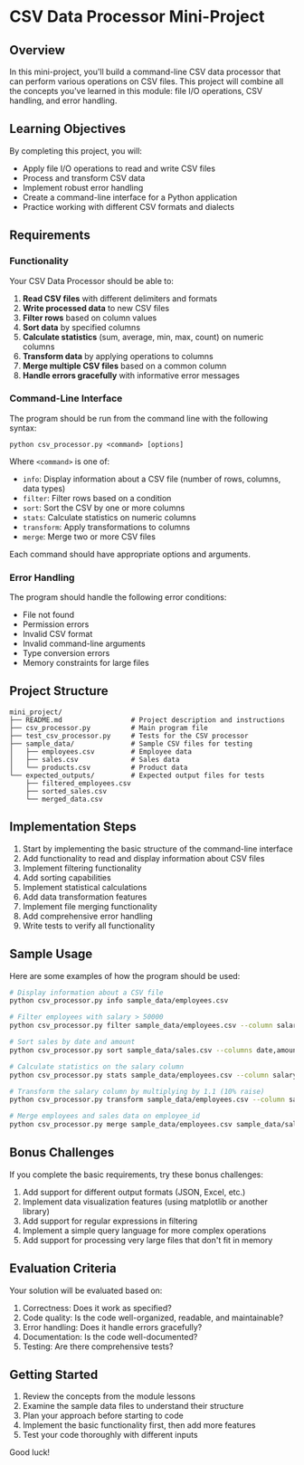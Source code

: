 # CSV Data Processor Mini-Project

## Overview

In this mini-project, you'll build a command-line CSV data processor that can perform various operations on CSV files. This project will combine all the concepts you've learned in this module: file I/O operations, CSV handling, and error handling.

## Learning Objectives

By completing this project, you will:
- Apply file I/O operations to read and write CSV files
- Process and transform CSV data
- Implement robust error handling
- Create a command-line interface for a Python application
- Practice working with different CSV formats and dialects

## Requirements

### Functionality

Your CSV Data Processor should be able to:

1. **Read CSV files** with different delimiters and formats
2. **Write processed data** to new CSV files
3. **Filter rows** based on column values
4. **Sort data** by specified columns
5. **Calculate statistics** (sum, average, min, max, count) on numeric columns
6. **Transform data** by applying operations to columns
7. **Merge multiple CSV files** based on a common column
8. **Handle errors gracefully** with informative error messages

### Command-Line Interface

The program should be run from the command line with the following syntax:

```
python csv_processor.py <command> [options]
```

Where `<command>` is one of:

- `info`: Display information about a CSV file (number of rows, columns, data types)
- `filter`: Filter rows based on a condition
- `sort`: Sort the CSV by one or more columns
- `stats`: Calculate statistics on numeric columns
- `transform`: Apply transformations to columns
- `merge`: Merge two or more CSV files

Each command should have appropriate options and arguments.

### Error Handling

The program should handle the following error conditions:

- File not found
- Permission errors
- Invalid CSV format
- Invalid command-line arguments
- Type conversion errors
- Memory constraints for large files

## Project Structure

```
mini_project/
├── README.md                 # Project description and instructions
├── csv_processor.py          # Main program file
├── test_csv_processor.py     # Tests for the CSV processor
├── sample_data/              # Sample CSV files for testing
│   ├── employees.csv         # Employee data
│   ├── sales.csv             # Sales data
│   └── products.csv          # Product data
└── expected_outputs/         # Expected output files for tests
    ├── filtered_employees.csv
    ├── sorted_sales.csv
    └── merged_data.csv
```

## Implementation Steps

1. Start by implementing the basic structure of the command-line interface
2. Add functionality to read and display information about CSV files
3. Implement filtering functionality
4. Add sorting capabilities
5. Implement statistical calculations
6. Add data transformation features
7. Implement file merging functionality
8. Add comprehensive error handling
9. Write tests to verify all functionality

## Sample Usage

Here are some examples of how the program should be used:

```bash
# Display information about a CSV file
python csv_processor.py info sample_data/employees.csv

# Filter employees with salary > 50000
python csv_processor.py filter sample_data/employees.csv --column salary --condition ">" --value 50000 --output filtered_employees.csv

# Sort sales by date and amount
python csv_processor.py sort sample_data/sales.csv --columns date,amount --output sorted_sales.csv

# Calculate statistics on the salary column
python csv_processor.py stats sample_data/employees.csv --column salary

# Transform the salary column by multiplying by 1.1 (10% raise)
python csv_processor.py transform sample_data/employees.csv --column salary --operation multiply --value 1.1 --output transformed_employees.csv

# Merge employees and sales data on employee_id
python csv_processor.py merge sample_data/employees.csv sample_data/sales.csv --on employee_id --output merged_data.csv
```

## Bonus Challenges

If you complete the basic requirements, try these bonus challenges:

1. Add support for different output formats (JSON, Excel, etc.)
2. Implement data visualization features (using matplotlib or another library)
3. Add support for regular expressions in filtering
4. Implement a simple query language for more complex operations
5. Add support for processing very large files that don't fit in memory

## Evaluation Criteria

Your solution will be evaluated based on:

1. Correctness: Does it work as specified?
2. Code quality: Is the code well-organized, readable, and maintainable?
3. Error handling: Does it handle errors gracefully?
4. Documentation: Is the code well-documented?
5. Testing: Are there comprehensive tests?

## Getting Started

1. Review the concepts from the module lessons
2. Examine the sample data files to understand their structure
3. Plan your approach before starting to code
4. Implement the basic functionality first, then add more features
5. Test your code thoroughly with different inputs

Good luck!